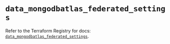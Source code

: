 # `data_mongodbatlas_federated_settings`

Refer to the Terraform Registry for docs: [`data_mongodbatlas_federated_settings`](https://registry.terraform.io/providers/mongodb/mongodbatlas/1.21.2/docs/data-sources/federated_settings).
